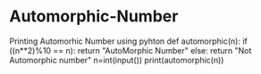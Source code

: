 # Automorphic-Number
Printing Automorhic Number using pyhton
def automorphic(n):
    if ((n**2)%10 == n):
        return "AutoMorphic Number"
    else:
        return "Not Automorphic number"
n=int(input())
print(automorphic(n))
